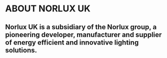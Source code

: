 # ABOUT NORLUX UK

## Norlux UK is a subsidiary of the Norlux group, a pioneering developer, manufacturer and supplier of energy efficient and innovative lighting solutions.
